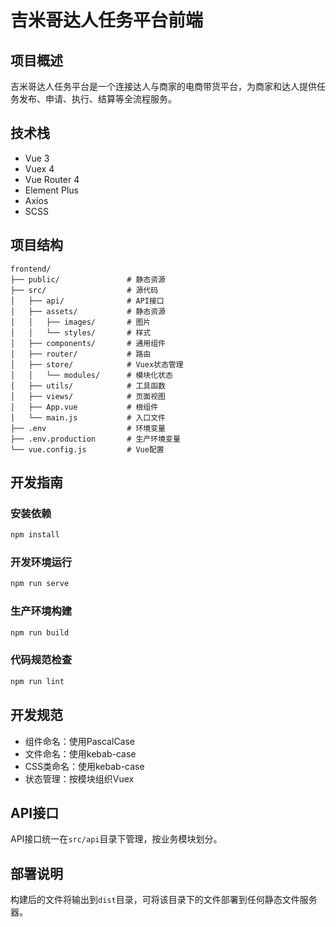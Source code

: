 # 吉米哥达人任务平台前端

## 项目概述
吉米哥达人任务平台是一个连接达人与商家的电商带货平台，为商家和达人提供任务发布、申请、执行、结算等全流程服务。

## 技术栈
- Vue 3
- Vuex 4
- Vue Router 4
- Element Plus
- Axios
- SCSS

## 项目结构
```
frontend/
├── public/               # 静态资源
├── src/                  # 源代码
│   ├── api/              # API接口
│   ├── assets/           # 静态资源
│   │   ├── images/       # 图片
│   │   └── styles/       # 样式
│   ├── components/       # 通用组件
│   ├── router/           # 路由
│   ├── store/            # Vuex状态管理
│   │   └── modules/      # 模块化状态
│   ├── utils/            # 工具函数
│   ├── views/            # 页面视图
│   ├── App.vue           # 根组件
│   └── main.js           # 入口文件
├── .env                  # 环境变量
├── .env.production       # 生产环境变量
└── vue.config.js         # Vue配置
```

## 开发指南

### 安装依赖
```bash
npm install
```

### 开发环境运行
```bash
npm run serve
```

### 生产环境构建
```bash
npm run build
```

### 代码规范检查
```bash
npm run lint
```

## 开发规范
- 组件命名：使用PascalCase
- 文件命名：使用kebab-case
- CSS类命名：使用kebab-case
- 状态管理：按模块组织Vuex

## API接口
API接口统一在`src/api`目录下管理，按业务模块划分。

## 部署说明
构建后的文件将输出到`dist`目录，可将该目录下的文件部署到任何静态文件服务器。 